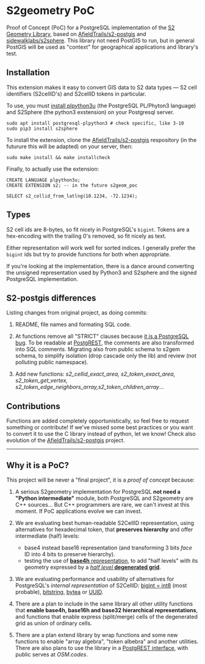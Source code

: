 # S2geometry PoC

Proof of Concept (PoC) for a PostgreSQL implementation of the [S2 Geometry Library](http://S2geometry.io), based on [AfieldTrails/s2-postgis](https://github.com/AfieldTrails/s2-postgis) and [sidewalklabs/s2sphere](https://github.com/sidewalklabs/s2sphere). This library not need PostGIS to run, but in general PostGIS will be used as "context" for geographical applications and library's test.
<!-- S2 cell encoding using the python s2sphere library-->
## Installation

This extension makes it easy to convert GIS data to S2 data types &mdash; S2 cell identifiers (S2cellID's) and S2cellID tokens in particular.

To use, you must [install plpython3u](https://www.enterprisedb.com/edb-docs/d/edb-postgres-advanced-server/installation-getting-started/installation-guide/9.6/EDB_Postgres_Advanced_Server_Installation_Guide.1.60.html) (the PostgreSQL PL/Phyton3 language) and S2Sphere (the python3 exstension) on your Postgresql server.

```
sudo apt install postgresql-plpython3 # check specific, like 3-10
sudo pip3 install s2sphere
```

To install the extension, clone the [AfieldTrails/s2-postgis](https://github.com/AfieldTrails/s2-postgis) respository (in the futurure this will be adapted) on your server, then:

```
sudo make install && make installcheck
```

Finally, to actually use the extension:

```
CREATE LANGUAGE plpython3u;
CREATE EXTENSION s2; -- in the future s2geom_poc

SELECT s2_cellid_from_latlng(10.1234, -72.1234);
```

## Types

S2 cell ids are 8-bytes, so fit nicely in PostgreSQL's `bigint`. Tokens are a hex-encoding with the trailing 0's removed, so fit nicely as text.

Either representation will work well for sorted indices. I generally prefer the `bigint` ids but try to provide functions for both when appropriate.

If you're looking at the implementation, there is a dance around converting the unsigned representation used by Python3 and S2sphere and the signed PostgreSQL implementation.

## S2-postgis differences
Listing changes from original project, as doing commits:

1. README, file names and formating SQL code.

2. At functions remove all "STRICT" clauses because [it is a PostgreSQL bug](https://github.com/PostgREST/postgrest/issues/1294). To be readable at [PostgREST](https://postgrest.org), the comments are also transformed into SQL comments. Migrating also from public schema to s2gem schema, to simplify isolation (drop cascade only the lib) and review (not polluting public namespace).

3. Add new functions: *s2_cellid_exact_area, s2_token_exact_area, s2_token_get_vertex, s2_token_edge_neighbors_array,s2_token_children_array*...

## Contributions

Functions are added completely opportunistically, so feel free to request something or contribute! If we've missed some best practices or you want to convert it to use the C library instead of python, let we know! Check also evolution of the [AfieldTrails/s2-postgis](https://github.com/AfieldTrails/s2-postgis) project.

----

## Why it is a PoC?

This project will be never a "final project", it is a *proof of concept* because:

1. A serious S2geometry implementation for PostgreSQL **not need a "Python intermediate"** module, both PostgreSQL and S2geometry are C++ sources... But C++ programmers are rare, we can't invest at this moment. If PoC applications evolve we can invest.

2. We are evaluating best human-readable S2CellID representation, using alternatives for hexadecimal token, that **preserves hierarchy** and offer intermediate (half) levels:

    *   base4 instead base16 representation (and transforming 3 bits *face* ID into 4 bits to preserve hierarchy).
    *   testing the use of [**base4h** representation](http://osm.codes/_foundations/art1.pdf), to add "half levels" with its geometry expressed by a [*half level* **degenerated grid**](http://osm.codes/_foundations/art3.pdf).

3. We are evaluating performance and usability of alternatives for PostgreSQL's *internal representation* of S2CellID: [bigint = int8](https://www.postgresql.org/docs/current/datatype-numeric.html#DATATYPE-INT) (most probable), [bitstring](https://www.postgresql.org/docs/current/datatype-bit.html), [bytea](https://www.postgresql.org/docs/current/datatype-binary.html) or [UUID](https://www.postgresql.org/docs/12/datatype-uuid.html).

4. There are a plan to include in the same library all other utility functions that **enable base4h,  base16h and base32 hierarchical representations**,   and functions that enable express (split/merge) cells of the degenerated grid as union of ordinary cells.

5. There are a plan extend library  by wrap functions and some new functions to enable "array algebra", "token albebra"  and another utilities. There are also plans to use the library in a [PostgREST interface](https://postgrest.org), with public serves at *OSM.codes*.

